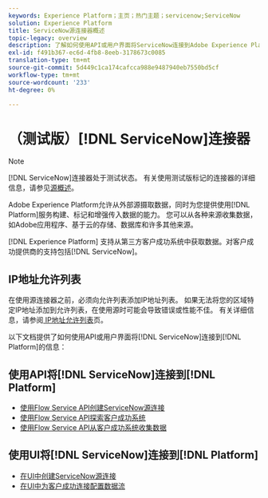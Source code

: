 ```yaml
---
keywords: Experience Platform；主页；热门主题；servicenow;ServiceNow
solution: Experience Platform
title: ServiceNow源连接器概述
topic-legacy: overview
description: 了解如何使用API或用户界面将ServiceNow连接到Adobe Experience Platform。
exl-id: f491b367-ec6d-4fb8-8eeb-3178673c0085
translation-type: tm+mt
source-git-commit: 5d449c1ca174cafcca988e9487940eb7550bd5cf
workflow-type: tm+mt
source-wordcount: '233'
ht-degree: 0%

---
```


# （测试版）[!DNL ServiceNow]连接器

>[!NOTE]
>
>[!DNL ServiceNow]连接器处于测试状态。 有关使用测试版标记的连接器的详细信息，请参见[源概述](../../home.md#terms-and-conditions)。

Adobe Experience Platform允许从外部源摄取数据，同时为您提供使用[!DNL Platform]服务构建、标记和增强传入数据的能力。 您可以从各种来源收集数据，如Adobe应用程序、基于云的存储、数据库和许多其他来源。

[!DNL Experience Platform] 支持从第三方客户成功系统中获取数据。对客户成功提供商的支持包括[!DNL ServiceNow]。

## IP地址允许列表

在使用源连接器之前，必须向允许列表添加IP地址列表。 如果无法将您的区域特定IP地址添加到允许列表，在使用源时可能会导致错误或性能不佳。 有关详细信息，请参阅[ IP地址允许列表](../../ip-address-allow-list.md)页。

以下文档提供了如何使用API或用户界面将[!DNL ServiceNow]连接到[!DNL Platform]的信息：

## 使用API将[!DNL ServiceNow]连接到[!DNL Platform]

- [使用Flow Service API创建ServiceNow源连接](../../tutorials/api/create/customer-success/servicenow.md)
- [使用Flow Service API探索客户成功系统](../../tutorials/api/explore/customer-success.md)
- [使用Flow Service API从客户成功系统收集数据](../../tutorials/api/collect/customer-success.md)

## 使用UI将[!DNL ServiceNow]连接到[!DNL Platform]

- [在UI中创建ServiceNow源连接](../../tutorials/ui/create/customer-success/servicenow.md)
- [在UI中为客户成功连接配置数据流](../../tutorials/ui/dataflow/customer-success.md)
